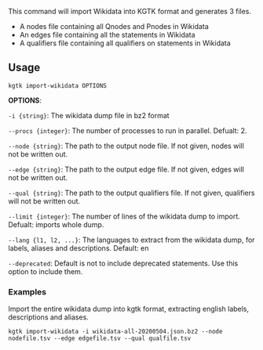 This command will import Wikidata into KGTK format and generates 3 files.

- A nodes file containing all Qnodes and Pnodes in Wikidata
- An edges file containing all the statements in Wikidata
- A qualifiers file containing all qualifiers on statements in Wikidata

## Usage
```
kgtk import-wikidata OPTIONS
```
**OPTIONS**: 

`-i {string}`: The wikidata dump file in bz2 format

`--procs {integer}`: The number of processes to run in parallel. Defualt: 2.

`--node {string}`: The path to the output node file. If not given, nodes will not be written out.

`--edge {string}`: The path to the output edge file. If not given, edges will not be written out.

`--qual {string}`: The path to the output qualifiers file. If not given, qualifiers will not be written out.

`--limit {integer}`: The number of lines of the wikidata dump to import. Defualt: imports whole dump.

`--lang {l1, l2, ...}`: The languages to extract from the wikidata dump, for labels, aliases and descriptions. Default: en

`--deprecated`: Default is not to include deprecated statements. Use this option to include them.

### Examples

Import the entire wikidata dump into kgtk format, extracting english labels, descriptions and aliases.

```
kgtk import-wikidata -i wikidata-all-20200504.json.bz2 --node nodefile.tsv --edge edgefile.tsv --qual qualfile.tsv 
```
